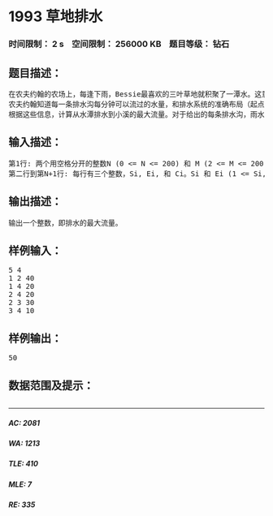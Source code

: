 # 1993 草地排水   
### 时间限制： 2 s&nbsp;&nbsp;&nbsp;&nbsp;空间限制： 256000 KB&nbsp;&nbsp;&nbsp;&nbsp;题目等级： 钻石  
## 题目描述：  

<pre>
在农夫约翰的农场上，每逢下雨，Bessie最喜欢的三叶草地就积聚了一潭水。这意味着草地被水淹没了，并且小草要继续生长还要花相当长一段时间。因此，农夫约翰修建了一套排水系统来使贝茜的草地免除被大水淹没的烦恼（不用担心，雨水会流向附近的一条小溪）。作为一名一流的技师，农夫约翰已经在每条排水沟的一端安上了控制器，这样他可以控制流入排水沟的水流量。
农夫约翰知道每一条排水沟每分钟可以流过的水量，和排水系统的准确布局（起点为水潭而终点为小溪的一张网）。需要注意的是，有些时候从一处到另一处不只有一条排水沟。
根据这些信息，计算从水潭排水到小溪的最大流量。对于给出的每条排水沟，雨水只能沿着一个方向流动，注意可能会出现雨水环形流动的情形。
</pre>
  
  
## 输入描述：  

<pre>
第1行: 两个用空格分开的整数N (0 <= N <= 200) 和 M (2 <= M <= 200)。N是农夫John已经挖好的排水沟的数量，M是排水沟交叉点的数量。交点1是水潭，交点M是小溪。
第二行到第N+1行: 每行有三个整数，Si, Ei, 和 Ci。Si 和 Ei (1 <= Si, Ei <= M) 指明排水沟两端的交点，雨水从Si 流向Ei。Ci (0 <= Ci <= 10,000,000)是这条排水沟的最大容量。
</pre>
  
  
## 输出描述：  

<pre>
输出一个整数，即排水的最大流量。
</pre>
  
  
## 样例输入：  

<pre>
5 4
1 2 40
1 4 20
2 4 20
2 3 30
3 4 10
</pre>
  
  
## 样例输出：  

<pre>
50
</pre>
  
  
## 数据范围及提示：  

<pre>
</pre>
  
  
***  

##### AC: 2081  
##### WA: 1213  
##### TLE: 410  
##### MLE: 7  
##### RE: 335  
